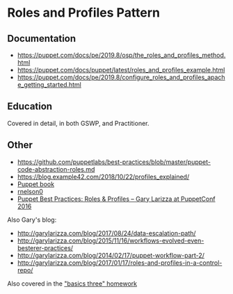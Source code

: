 # Roles and Profiles Pattern

## Documentation

- <https://puppet.com/docs/pe/2019.8/osp/the_roles_and_profiles_method.html>
- <https://puppet.com/docs/puppet/latest/roles_and_profiles_example.html>
- <https://puppet.com/docs/pe/2019.8/configure_roles_and_profiles_apache_getting_started.html>


## Education

Covered in detail, in both GSWP, and Practitioner.

## Other

- <https://github.com/puppetlabs/best-practices/blob/master/puppet-code-abstraction-roles.md>
- <https://blog.example42.com/2018/10/22/profiles_explained/>
- [Puppet book](https://www.oreilly.com/library/view/puppet-best-practices/9781491922996/ch07.html)
- [rnelson0](https://rnelson0.com/2017/03/08/what-goes-in-a-puppet-role-or-profile/)
- [Puppet Best Practices: Roles & Profiles – Gary Larizza at PuppetConf 2016](https://www.youtube.com/watch?v=RYMNmfM6UHw&ab_channel=Puppet)

Also Gary's blog:

* <http://garylarizza.com/blog/2017/08/24/data-escalation-path/>
* <http://garylarizza.com/blog/2015/11/16/workflows-evolved-even-besterer-practices/>
* <http://garylarizza.com/blog/2014/02/17/puppet-workflow-part-2/>
* <http://garylarizza.com/blog/2017/01/17/roles-and-profiles-in-a-control-repo/>

Also covered in the ["basics three" homework](https://confluence.puppetlabs.com/display/PS/PS+Onboarding+and+Continuation+Training)

